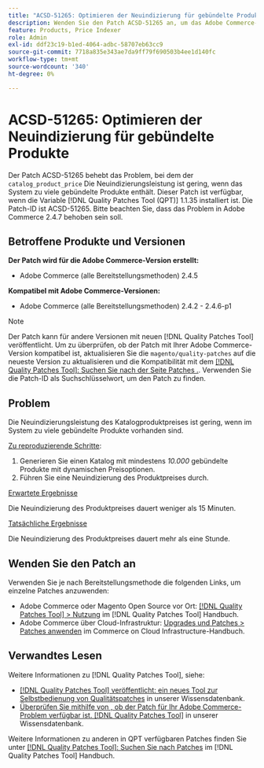 ```yaml
---
title: "ACSD-51265: Optimieren der Neuindizierung für gebündelte Produkte"
description: Wenden Sie den Patch ACSD-51265 an, um das Adobe Commerce-Problem zu beheben, bei dem die Neuindizierungsleistung von "catalog_product_price"gering ist, wenn im System zu viele gebündelte Produkte vorhanden sind.
feature: Products, Price Indexer
role: Admin
exl-id: ddf23c19-b1ed-4064-adbc-58707eb63cc9
source-git-commit: 7718a835e343ae7da9ff79f690503b4ee1d140fc
workflow-type: tm+mt
source-wordcount: '340'
ht-degree: 0%

---
```


# ACSD-51265: Optimieren der Neuindizierung für gebündelte Produkte

Der Patch ACSD-51265 behebt das Problem, bei dem der `catalog_product_price` Die Neuindizierungsleistung ist gering, wenn das System zu viele gebündelte Produkte enthält. Dieser Patch ist verfügbar, wenn die Variable [!DNL Quality Patches Tool (QPT)] 1.1.35 installiert ist. Die Patch-ID ist ACSD-51265. Bitte beachten Sie, dass das Problem in Adobe Commerce 2.4.7 behoben sein soll.

## Betroffene Produkte und Versionen

**Der Patch wird für die Adobe Commerce-Version erstellt:**

* Adobe Commerce (alle Bereitstellungsmethoden) 2.4.5

**Kompatibel mit Adobe Commerce-Versionen:**

* Adobe Commerce (alle Bereitstellungsmethoden) 2.4.2 - 2.4.6-p1

>[!NOTE]
>
>Der Patch kann für andere Versionen mit neuen [!DNL Quality Patches Tool] veröffentlicht. Um zu überprüfen, ob der Patch mit Ihrer Adobe Commerce-Version kompatibel ist, aktualisieren Sie die `magento/quality-patches` auf die neueste Version zu aktualisieren und die Kompatibilität mit dem [[!DNL Quality Patches Tool]: Suchen Sie nach der Seite Patches .](https://experienceleague.adobe.com/tools/commerce-quality-patches/index.html). Verwenden Sie die Patch-ID als Suchschlüsselwort, um den Patch zu finden.

## Problem

Die Neuindizierungsleistung des Katalogproduktpreises ist gering, wenn im System zu viele gebündelte Produkte vorhanden sind.

<u>Zu reproduzierende Schritte</u>:

1. Generieren Sie einen Katalog mit mindestens *10.000* gebündelte Produkte mit dynamischen Preisoptionen.
1. Führen Sie eine Neuindizierung des Produktpreises durch.

<u>Erwartete Ergebnisse</u>

Die Neuindizierung des Produktpreises dauert weniger als 15 Minuten.

<u>Tatsächliche Ergebnisse</u>

Die Neuindizierung des Produktpreises dauert mehr als eine Stunde.

## Wenden Sie den Patch an

Verwenden Sie je nach Bereitstellungsmethode die folgenden Links, um einzelne Patches anzuwenden:

* Adobe Commerce oder Magento Open Source vor Ort: [[!DNL Quality Patches Tool] > Nutzung](https://experienceleague.adobe.com/docs/commerce-operations/tools/quality-patches-tool/usage.html) im [!DNL Quality Patches Tool] Handbuch.
* Adobe Commerce über Cloud-Infrastruktur: [Upgrades und Patches > Patches anwenden](https://experienceleague.adobe.com/docs/commerce-cloud-service/user-guide/develop/upgrade/apply-patches.html) im Commerce on Cloud Infrastructure-Handbuch.

## Verwandtes Lesen

Weitere Informationen zu [!DNL Quality Patches Tool], siehe:

* [[!DNL Quality Patches Tool] veröffentlicht: ein neues Tool zur Selbstbedienung von Qualitätspatches](/help/announcements/adobe-commerce-announcements/magento-quality-patches-released-new-tool-to-self-serve-quality-patches.md) in unserer Wissensdatenbank.
* [Überprüfen Sie mithilfe von , ob der Patch für Ihr Adobe Commerce-Problem verfügbar ist. [!DNL Quality Patches Tool]](/help/support-tools/patches-available-in-qpt-tool/check-patch-for-magento-issue-with-magento-quality-patches.md) in unserer Wissensdatenbank.

Weitere Informationen zu anderen in QPT verfügbaren Patches finden Sie unter [[!DNL Quality Patches Tool]: Suchen Sie nach Patches](https://experienceleague.adobe.com/tools/commerce-quality-patches/index.html) im [!DNL Quality Patches Tool] Handbuch.
